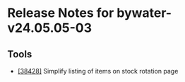
# Release Notes for bywater-v24.05.05-03

## Tools

- [[38428]](http://bugs.koha-community.org/bugzilla3/show_bug.cgi?id=38428) Simplify listing of items on stock rotation page


